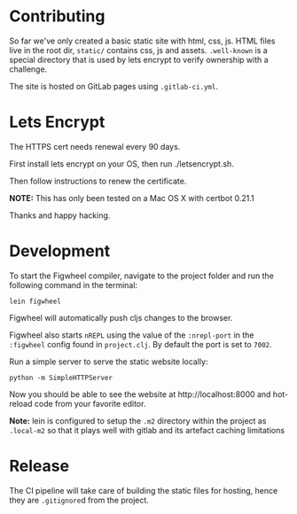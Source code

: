# Contributing

So far we've only created a basic static site with html, css, js. HTML files live
in the root dir, `static/` contains css, js and assets. `.well-known` is a special
directory that is used by lets encrypt to verify ownership with a challenge.

The site is hosted on GitLab pages using `.gitlab-ci.yml`.

# Lets Encrypt

The HTTPS cert needs renewal every 90 days.

First install lets encrypt on your OS, then run ./letsencrypt.sh.

Then follow instructions to renew the certificate.

**NOTE:** This has only been tested on a Mac OS X with certbot 0.21.1

Thanks and happy hacking.

# Development

To start the Figwheel compiler, navigate to the project folder and run the following command in the terminal:

```
lein figwheel
```

Figwheel will automatically push cljs changes to the browser.

Figwheel also starts `nREPL` using the value of the `:nrepl-port` in the `:figwheel`
config found in `project.clj`. By default the port is set to `7002`.

Run a simple server to serve the static website locally:

```
python -m SimpleHTTPServer
```

Now you should be able to see the website at http://localhost:8000 and hot-reload code from your favorite editor.

**Note:** lein is configured to setup the `.m2` directory within the project as `.local-m2` so that it plays well with gitlab and its artefact caching limitations

# Release

The CI pipeline will take care of building the static files for hosting, hence they are `.gitignore`d from the project.
